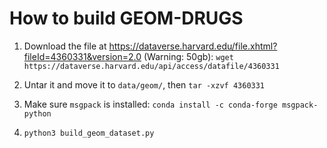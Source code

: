 # How to build GEOM-DRUGS

1. Download the file at https://dataverse.harvard.edu/file.xhtml?fileId=4360331&version=2.0   (Warning: 50gb):
     `wget https://dataverse.harvard.edu/api/access/datafile/4360331`
   
2. Untar it and move it to `data/geom/`, then `tar -xzvf 4360331`
3. Make sure `msgpack` is installed: `conda install -c conda-forge msgpack-python`
4. `python3 build_geom_dataset.py`
